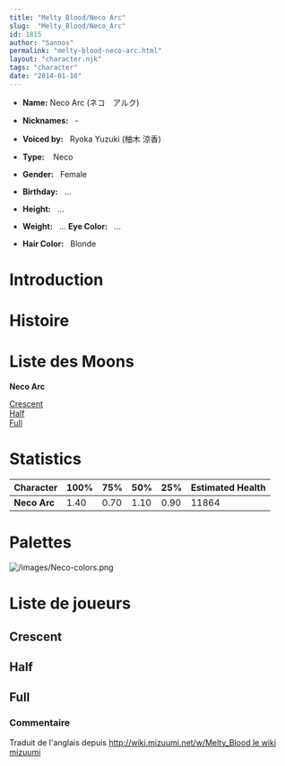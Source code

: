 ```yaml
---
title: "Melty Blood/Neco Arc"
slug:  "Melty_Blood/Neco_Arc"
id: 1815
author: "Sannos"
permalink: "melty-blood-neco-arc.html"
layout: "character.njk"
tags: "character"
date: "2014-01-10"
---
```


- **Name:** Neco Arc (ネコ　アルク)
- **Nicknames:**   -
 
- **Voiced by:**   Ryoka Yuzuki (柚木
涼香)
- **Type:**    Neco 
- **Gender:**   Female 
- **Birthday:**   ...
- **Height:**   ...
- **Weight:**   ...
 **Eye Color:**   ...
- **Hair Color:**   Blonde
# Introduction

# Histoire

# Liste des Moons

**Neco Arc**

[Crescent](melty-blood-neco-arc-crescent-moon.html)  
[Half](Melty_Blood/Neco_Arc/Half_Moon)  
[Full](Melty_Blood/Neco_Arc/Full_Moon)  

# Statistics

| Character    | 100% | 75%  | 50%  | 25%  | Estimated Health |
|--------------|------|------|------|------|------------------|
| **Neco Arc** | 1.40 | 0.70 | 1.10 | 0.90 | 11864            |

# Palettes

![](/images/Neco-colors.png "/images/Neco-colors.png")

# Liste de joueurs

## Crescent

## Half

## Full

### Commentaire

Traduit de l'anglais depuis [http://wiki.mizuumi.net/w/Melty_Blood le
wiki
mizuumi](http://wiki.mizuumi.net/w/Melty_Blood_le_wiki_mizuumi)


